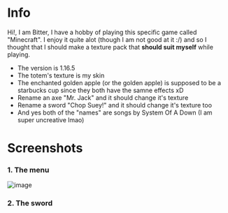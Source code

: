 # Info

Hi!, I am Bitter, I have a hobby of playing this specific game called "Minecraft". I enjoy it quite alot (though I am not good at it :/) and so I thought that I should make a texture pack that **should suit myself** while playing.

- The version is 1.16.5
- The totem's texture is my skin
- The enchanted golden apple (or the golden apple) is supposed to be a starbucks cup since they both have the samne effects xD
- Rename an axe "Mr. Jack" and it should change it's texture
- Rename a sword "Chop Suey!" and it should change it's texture too
- And yes both of the "names" are songs by System Of A Down (I am super uncreative lmao)

# Screenshots 

### 1. The menu

![image](https://user-images.githubusercontent.com/97793563/164020753-db582e14-cdb4-4df0-adee-26853253766f.png)

### 2. The sword
